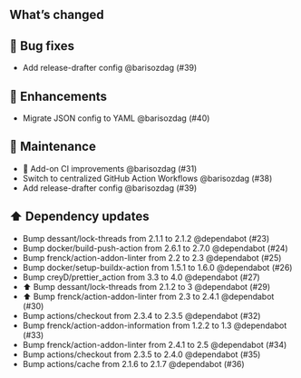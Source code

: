 ## What’s changed

## 🐛 Bug fixes

- Add release-drafter config @barisozdag (#39)

## 🚀 Enhancements

- Migrate JSON config to YAML @barisozdag (#40)

## 🧰 Maintenance

- 🚀 Add-on CI improvements @barisozdag (#31)
- Switch to centralized GitHub Action Workflows @barisozdag (#38)
- Add release-drafter config @barisozdag (#39)

## ⬆️ Dependency updates

- Bump dessant/lock-threads from 2.1.1 to 2.1.2 @dependabot (#23)
- Bump docker/build-push-action from 2.6.1 to 2.7.0 @dependabot (#24)
- Bump frenck/action-addon-linter from 2.2 to 2.3 @dependabot (#25)
- Bump docker/setup-buildx-action from 1.5.1 to 1.6.0 @dependabot (#26)
- Bump creyD/prettier_action from 3.3 to 4.0 @dependabot (#27)
- ⬆️ Bump dessant/lock-threads from 2.1.2 to 3 @dependabot (#29)
- ⬆️ Bump frenck/action-addon-linter from 2.3 to 2.4.1 @dependabot (#30)
- Bump actions/checkout from 2.3.4 to 2.3.5 @dependabot (#32)
- Bump frenck/action-addon-information from 1.2.2 to 1.3 @dependabot (#33)
- Bump frenck/action-addon-linter from 2.4.1 to 2.5 @dependabot (#34)
- Bump actions/checkout from 2.3.5 to 2.4.0 @dependabot (#35)
- Bump actions/cache from 2.1.6 to 2.1.7 @dependabot (#36)
